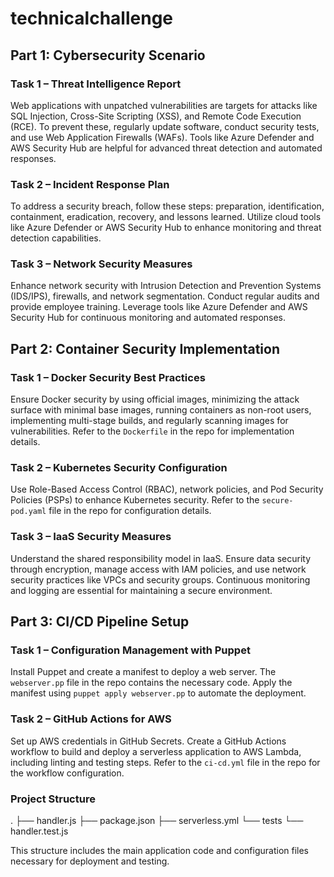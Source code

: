 # technicalchallenge
## Part 1: Cybersecurity Scenario

### Task 1 – Threat Intelligence Report

Web applications with unpatched vulnerabilities are targets for attacks like SQL Injection, Cross-Site Scripting (XSS), and Remote Code Execution (RCE). To prevent these, regularly update software, conduct security tests, and use Web Application Firewalls (WAFs). Tools like Azure Defender and AWS Security Hub are helpful for advanced threat detection and automated responses.

### Task 2 – Incident Response Plan

To address a security breach, follow these steps: preparation, identification, containment, eradication, recovery, and lessons learned. Utilize cloud tools like Azure Defender or AWS Security Hub to enhance monitoring and threat detection capabilities.

### Task 3 – Network Security Measures

Enhance network security with Intrusion Detection and Prevention Systems (IDS/IPS), firewalls, and network segmentation. Conduct regular audits and provide employee training. Leverage tools like Azure Defender and AWS Security Hub for continuous monitoring and automated responses.

## Part 2: Container Security Implementation

### Task 1 – Docker Security Best Practices

Ensure Docker security by using official images, minimizing the attack surface with minimal base images, running containers as non-root users, implementing multi-stage builds, and regularly scanning images for vulnerabilities. Refer to the `Dockerfile` in the repo for implementation details.

### Task 2 – Kubernetes Security Configuration

Use Role-Based Access Control (RBAC), network policies, and Pod Security Policies (PSPs) to enhance Kubernetes security. Refer to the `secure-pod.yaml` file in the repo for configuration details.

### Task 3 – IaaS Security Measures

Understand the shared responsibility model in IaaS. Ensure data security through encryption, manage access with IAM policies, and use network security practices like VPCs and security groups. Continuous monitoring and logging are essential for maintaining a secure environment.

## Part 3: CI/CD Pipeline Setup

### Task 1 – Configuration Management with Puppet

Install Puppet and create a manifest to deploy a web server. The `webserver.pp` file in the repo contains the necessary code. Apply the manifest using `puppet apply webserver.pp` to automate the deployment.

### Task 2 – GitHub Actions for AWS

Set up AWS credentials in GitHub Secrets. Create a GitHub Actions workflow to build and deploy a serverless application to AWS Lambda, including linting and testing steps. Refer to the `ci-cd.yml` file in the repo for the workflow configuration.

### Project Structure
.
├── handler.js
├── package.json
├── serverless.yml
└── tests
└── handler.test.js

This structure includes the main application code and configuration files necessary for deployment and testing.
